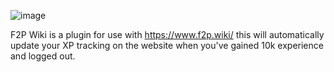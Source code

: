 ![image](https://user-images.githubusercontent.com/31022952/135341604-85d81fd8-bfb0-4ba7-9399-62548625cb9b.png) 

F2P Wiki is a plugin for use with https://www.f2p.wiki/ this will automatically update your XP tracking on the website when you've gained 10k experience and logged out.
